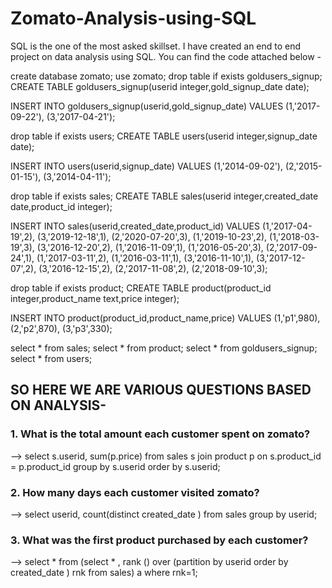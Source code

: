 # Zomato-Analysis-using-SQL

SQL is the one of the most asked skillset. I have created an end to end project on data analysis using SQL. You can find the code attached below -


create database zomato;
use zomato;
drop table if exists goldusers_signup;
CREATE TABLE goldusers_signup(userid integer,gold_signup_date date); 

INSERT INTO goldusers_signup(userid,gold_signup_date) 
 VALUES (1,'2017-09-22'),
(3,'2017-04-21');

drop table if exists users;
CREATE TABLE users(userid integer,signup_date date); 

INSERT INTO users(userid,signup_date) 
 VALUES (1,'2014-09-02'),
(2,'2015-01-15'),
(3,'2014-04-11');

drop table if exists sales;
CREATE TABLE sales(userid integer,created_date date,product_id integer); 

INSERT INTO sales(userid,created_date,product_id) 
 VALUES (1,'2017-04-19',2),
(3,'2019-12-18',1),
(2,'2020-07-20',3),
(1,'2019-10-23',2),
(1,'2018-03-19',3),
(3,'2016-12-20',2),
(1,'2016-11-09',1),
(1,'2016-05-20',3),
(2,'2017-09-24',1),
(1,'2017-03-11',2),
(1,'2016-03-11',1),
(3,'2016-11-10',1),
(3,'2017-12-07',2),
(3,'2016-12-15',2),
(2,'2017-11-08',2),
(2,'2018-09-10',3);


drop table if exists product;
CREATE TABLE product(product_id integer,product_name text,price integer); 

INSERT INTO product(product_id,product_name,price) 
 VALUES
(1,'p1',980),
(2,'p2',870),
(3,'p3',330);


select * from sales;
select * from product;
select * from goldusers_signup;
select * from users;


## SO HERE WE ARE VARIOUS QUESTIONS BASED ON ANALYSIS-

### 1. What is the total amount each customer spent on zomato?

--> select s.userid, sum(p.price) from sales s join product p on s.product_id = p.product_id group by s.userid order by s.userid;

### 2. How many days each customer visited zomato?

--> select userid, count(distinct created_date ) from sales group by userid;

### 3. What was the first product purchased by each customer?

--> select * from (select * , rank () over (partition by userid order by created_date ) rnk from sales) a where rnk=1; 


